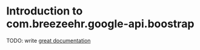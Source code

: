 # Introduction to com.breezeehr.google-api.boostrap

TODO: write [great documentation](http://jacobian.org/writing/what-to-write/)
